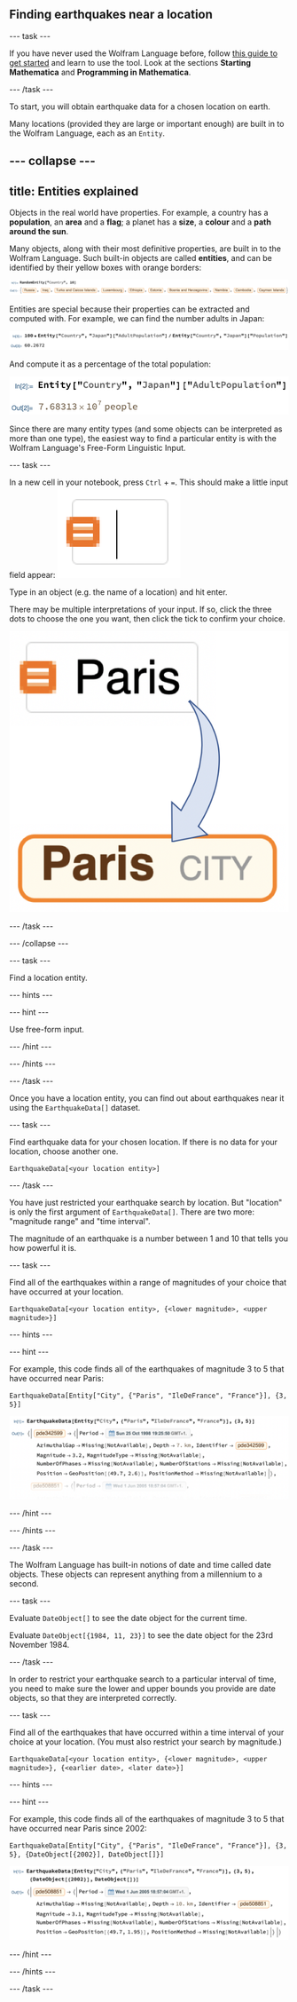 ## Finding earthquakes near a location

--- task ---

If you have never used the Wolfram Language before, follow [this guide to get started](https://projects.raspberrypi.org/en/projects/getting-started-with-mathematica) and learn to use the tool. Look at the sections **Starting Mathematica** and **Programming in Mathematica**.

--- /task ---

To start, you will obtain earthquake data for a chosen location on earth.

Many locations (provided they are large or important enough) are built in to the Wolfram Language, each as an `Entity`.

--- collapse ---
---
title: Entities explained
---

Objects in the real world have properties. For example, a country has a **population**, an **area** and a **flag**; a planet has a **size**, a **colour** and a **path around the sun**.

Many objects, along with their most definitive properties, are built in to the Wolfram Language.
Such built-in objects are called **entities**, and can be identified by their yellow boxes with orange borders:

![Random country entities](images/RandomEntities.png)

Entities are special because their properties can be extracted and computed with.
For example, we can find the number adults in Japan:

![Adult population of Japan](images/JapanAdultPercentage.png)

And compute it as a percentage of the total population:

![Percentage of adults in Japan](images/JapanAdultPopulation.png)

Since there are many entity types (and some objects can be interpreted as more than one type), the easiest way to find a particular entity is with the Wolfram Language's Free-Form Linguistic Input.

--- task ---

In a new cell in your notebook, press `Ctrl` + `=`. This should make a little input field appear:
![Free-form input cell](images/FreeFormCellEmpty.png)

Type in an object (e.g. the name of a location) and hit enter.

There may be multiple interpretations of your input. If so, click the three dots to choose the one you want, then click the tick to confirm your choice.

![Free form input to Paris entity](images/ParisFreeFormCellToEntity.png)

--- /task ---

--- /collapse ---

--- task ---

Find a location entity.

--- hints ---

--- hint ---

Use free-form input.

--- /hint ---

--- /hints ---

--- /task ---

Once you have a location entity, you can find out about earthquakes near it using the `EarthquakeData[]` dataset.

--- task ---

Find earthquake data for your chosen location. If there is no data for your location, choose another one.

```
EarthquakeData[<your location entity>]
```
--- /task ---

You have just restricted your earthquake search by location. But "location" is only the first argument of `EarthquakeData[]`. There are two more: "magnitude range" and "time interval".

The magnitude of an earthquake is a number between 1 and 10 that tells you how powerful it is.


--- task ---

Find all of the earthquakes within a range of magnitudes of your choice that have occurred at your location.

```
EarthquakeData[<your location entity>, {<lower magnitude>, <upper magnitude>}]
```

--- hints ---

--- hint ---

For example, this code finds all of the earthquakes of magnitude 3 to 5 that have occurred near Paris:

```
EarthquakeData[Entity["City", {"Paris", "IleDeFrance", "France"}], {3, 5}]
```

![Paris earthquakes 1](images/ParisEarthquakeOutput1.png)

--- /hint ---

--- /hints ---

--- /task ---

The Wolfram Language has built-in notions of date and time called date objects. These objects can represent anything from a millennium to a second.

--- task ---

Evaluate `DateObject[]` to see the date object for the current time.

Evaluate `DateObject[{1984, 11, 23}]` to see the date object for the 23rd November 1984.

--- /task ---

In order to restrict your earthquake search to a particular interval of time, you need to make sure the lower and upper bounds you provide are date objects, so that they are interpreted correctly.

--- task ---

Find all of the earthquakes that have occurred within a time interval of your choice at your location. (You must also restrict your search by magnitude.)

```
EarthquakeData[<your location entity>, {<lower magnitude>, <upper magnitude>}, {<earlier date>, <later date>}]
```

--- hints ---

--- hint ---

For example, this code finds all of the earthquakes of magnitude 3 to 5 that have occurred near Paris since 2002:

```
EarthquakeData[Entity["City", {"Paris", "IleDeFrance", "France"}], {3, 5}, {DateObject[{2002}], DateObject[]}]
```

![Paris earthquakes 2](images/ParisEarthquakeOutput2.png)

--- /hint ---

--- /hints ---

--- /task ---